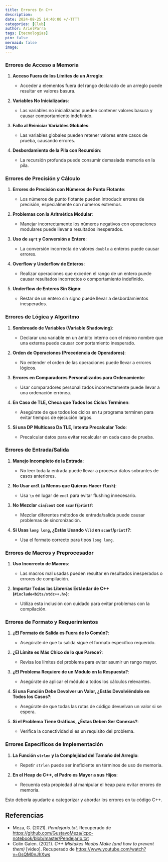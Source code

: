```yaml
---
title: Errores En C++
description: 
date: 2024-08-25 14:40:00 +/-TTTT
categories: [Club]
author: ArielParra 
tags: [tecnologias]
pin: false
mermaid: false
image:
---
```




### Errores de Acceso a Memoria

1. **Acceso Fuera de los Límites de un Arreglo**:
   - Acceder a elementos fuera del rango declarado de un arreglo puede resultar en valores basura.
   
2. **Variables No Inicializadas**:
   - Las variables no inicializadas pueden contener valores basura y causar comportamiento indefinido.
   
3. **Fallo al Reiniciar Variables Globales**:
   - Las variables globales pueden retener valores entre casos de prueba, causando errores.
   
4. **Desbordamiento de la Pila con Recursión**:
   - La recursión profunda puede consumir demasiada memoria en la pila.

### Errores de Precisión y Cálculo
1. **Errores de Precisión con Números de Punto Flotante**:
   - Los números de punto flotante pueden introducir errores de precisión, especialmente con números extremos.
   
2. **Problemas con la Aritmética Modular**:
   - Manejar incorrectamente los números negativos con operaciones modulares puede llevar a resultados inesperados.
   
3. **Uso de `sqrt` y Conversión a Entero**:
   - La conversión incorrecta de valores `double` a enteros puede causar errores.
   
4. **Overflow y Underflow de Enteros**:
   - Realizar operaciones que exceden el rango de un entero puede causar resultados incorrectos o comportamiento indefinido.
   
5. **Underflow de Enteros Sin Signo**:
   - Restar de un entero sin signo puede llevar a desbordamientos inesperados.

### Errores de Lógica y Algoritmo
1. **Sombreado de Variables (Variable Shadowing)**:
   - Declarar una variable en un ámbito interno con el mismo nombre que una externa puede causar comportamiento inesperado.
   
2. **Orden de Operaciones (Precedencia de Operadores)**:
   - No entender el orden de las operaciones puede llevar a errores lógicos.
   
3. **Errores en Comparadores Personalizados para Ordenamiento**:
   - Usar comparadores personalizados incorrectamente puede llevar a una ordenación errónea.
   
4. **En Caso de TLE, Checa que Todos los Ciclos Terminen**:
   - Asegúrate de que todos los ciclos en tu programa terminen para evitar tiempos de ejecución largos.
   
5. **Si una DP Multicaso Da TLE, Intenta Precalcular Todo**:
   - Precalcular datos para evitar recalcular en cada caso de prueba.

### Errores de Entrada/Salida
1. **Manejo Incompleto de la Entrada**:
   - No leer toda la entrada puede llevar a procesar datos sobrantes de casos anteriores.
   
2. **No Usar `endl` (a Menos que Quieras Hacer `flush`)**:
   - Usa `\n` en lugar de `endl` para evitar flushing innecesario.
   
3. **No Mezclar `cin`/`cout` con `scanf`/`printf`**:
   - Mezclar diferentes métodos de entrada/salida puede causar problemas de sincronización.
   
4. **Si Usas `long long`, ¿Estás Usando `%lld` en `scanf`/`printf`?**:
   - Usa el formato correcto para tipos `long long`.

### Errores de Macros y Preprocesador
1. **Uso Incorrecto de Macros**:
   - Las macros mal usadas pueden resultar en resultados inesperados o errores de compilación.
   
2. **Importar Todas las Librerías Estándar de C++ (`#include<bits/stdc++.h>`)**:
   - Utiliza esta inclusión con cuidado para evitar problemas con la compilación.

### Errores de Formato y Requerimientos
1. **¿El Formato de Salida es Fuera de lo Común?**:
   - Asegúrate de que tu salida sigue el formato específico requerido.
   
2. **¿El Límite es Más Chico de lo que Parece?**:
   - Revisa los límites del problema para evitar asumir un rango mayor.

3. **¿El Problema Requiere de un Módulo en la Respuesta?**:
   - Asegúrate de aplicar el módulo a todos los cálculos relevantes.

4. **Si una Función Debe Devolver un Valor, ¿Estás Devolviéndolo en Todos los Casos?**:
   - Asegúrate de que todas las rutas de código devuelvan un valor si se espera.

5. **Si el Problema Tiene Gráficas, ¿Éstas Deben Ser Conexas?**:
   - Verifica la conectividad si es un requisito del problema.

### Errores Específicos de Implementación
1. **La Función `strlen` y la Complejidad del Tamaño del Arreglo**:
   - Repetir `strlen` puede ser ineficiente en términos de uso de memoria.

2. **En el Heap de C++, el Padre es Mayor a sus Hijos**:
   - Recuerda esta propiedad al manipular el heap para evitar errores de memoria.

Esto debería ayudarte a categorizar y abordar los errores en tu código C++.
## Referencias

- Meza, G. (2021). *Pendejario.txt*. Recuperado de <https://github.com/GustavoMeza/icpc-notebook/blob/master/Pendejario.txt>
- Colin Galen. (2021). *C++ Mistakes Noobs Make (and how to prevent them)* [video]. Recuperado de <https://www.youtube.com/watch?v=GsQM0nJhXws>